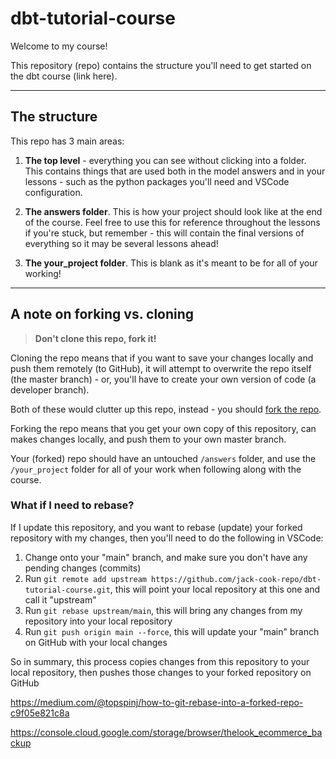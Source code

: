 # dbt-tutorial-course

Welcome to my course!

This repository (repo) contains the structure you'll need to get started on the dbt course (link here).

---

## The structure
This repo has 3 main areas:
1. **The top level** - everything you can see without clicking into a folder. This contains things that are used both in the model answers and in your lessons - such as the python packages you'll need and VSCode configuration.

2. **The answers folder**. This is how your project should look like at the end of the course. Feel free to use this for reference throughout the lessons if you're stuck, but remember - this will contain the final versions of everything so it may be several lessons ahead!

3. **The your_project folder**. This is blank as it's meant to be for all of your working!

---
## A note on forking vs. cloning
> **Don't clone this repo, fork it!**

Cloning the repo means that if you want to save your changes locally and push them remotely (to GitHub), it will attempt to overwrite the repo itself (the master branch) - or, you'll have to create your own version of code (a developer branch).

Both of these would clutter up this repo, instead - you should [fork the repo](https://docs.github.com/en/get-started/quickstart/fork-a-repo).

Forking the repo means that you get your own copy of this repository, can makes changes locally, and push them to your own master branch.

Your (forked) repo should have an untouched `/answers` folder, and use the `/your_project` folder for all of your work when following along with the course.

### What if I need to rebase?

If I update this repository, and you want to rebase (update) your forked repository with my changes, then you'll need to do the following in VSCode:
1. Change onto your "main" branch, and make sure you don't have any pending changes (commits)
2. Run `git remote add upstream https://github.com/jack-cook-repo/dbt-tutorial-course.git`, this will point your local repository at this one and call it "upstream"
3. Run `git rebase upstream/main`, this will bring any changes from my repository into your local repository
4. Run `git push origin main --force`, this will update your "main" branch on GitHub with your local changes

So in summary, this process copies changes from this repository to your local repository, then pushes those changes to your forked repository on GitHub

https://medium.com/@topspinj/how-to-git-rebase-into-a-forked-repo-c9f05e821c8a

https://console.cloud.google.com/storage/browser/thelook_ecommerce_backup

